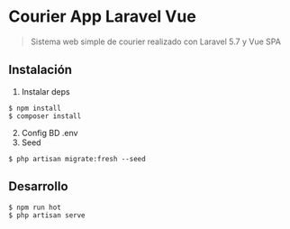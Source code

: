 # Courier App Laravel Vue

> Sistema web simple de courier realizado con Laravel 5.7 y Vue SPA

## Instalación

1. Instalar deps
```
$ npm install 
$ composer install
```
2. Config BD .env
3. Seed
```
$ php artisan migrate:fresh --seed
```

## Desarrollo	

```
$ npm run hot
$ php artisan serve
```
